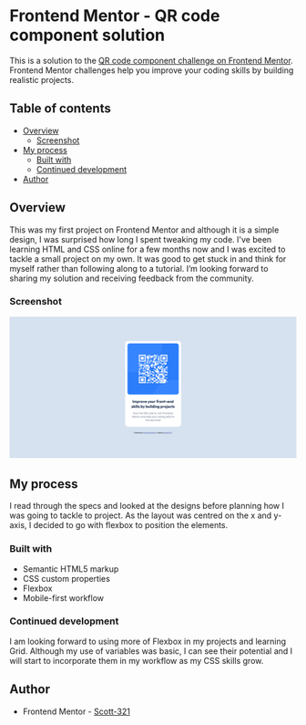 # Frontend Mentor - QR code component solution

This is a solution to the [QR code component challenge on Frontend Mentor](https://www.frontendmentor.io/challenges/qr-code-component-iux_sIO_H). Frontend Mentor challenges help you improve your coding skills by building realistic projects. 

## Table of contents
- [Overview](#overview)
  - [Screenshot](#screenshot)
- [My process](#my-process)
  - [Built with](#built-with)
  - [Continued development](#continued-development)
- [Author](#author)


## Overview
This was my first project on Frontend Mentor and although it is a simple design, I was surprised how long I spent tweaking my code.
I've been learning HTML and CSS online for a few months now and I was excited to tackle a small project on my own. It was good to get stuck in and think for myself rather than following along to a tutorial.
 I’m looking forward to sharing my solution and receiving feedback from the community.


### Screenshot
![](./screenshot.png)


## My process
I read through the specs and looked at the designs before planning how I was going to tackle to project.  As the layout was centred on the x and y-axis, I decided to go with flexbox to position the elements.


### Built with
- Semantic HTML5 markup
- CSS custom properties
- Flexbox
- Mobile-first workflow


### Continued development
I am looking forward to using more of Flexbox in my projects and learning Grid. Although my use of variables was basic, I can see their potential and I will start to incorporate them in my workflow as my CSS skills grow.


## Author
- Frontend Mentor - [Scott-321](https://www.frontendmentor.io/profile/Scott-321)
